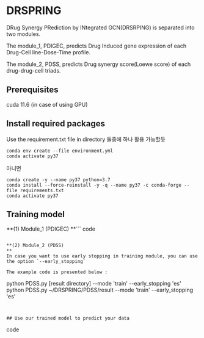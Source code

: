 # DRSPRING
DRug Synergy PRediction by INtegrated GCN(DRSRPING) is separated into two modules. 

The module_1, PDIGEC, predicts Drug Induced gene expression of each Drug-Cell line-Dose-Time profile. 

The module_2, PDSS, predicts Drug synergy score(Loewe score) of each drug-drug-cell triads.


## Prerequisites
cuda 11.6 (in case of using GPU)




## Install required packages
Use the requirement.txt file in directory
둘중에 하나 활용 가능할듯 
```
conda env create --file environment.yml
conda activate py37
```

아니면 

```
conda create -y --name py37 python=3.7
conda install --force-reinstall -y -q --name py37 -c conda-forge --file requirements.txt
conda activate py37
```




## Training model
**(1) Module_1 (PDIGEC)
**```
code
```

**(2) Module_2 (PDSS)
**
In case you want to use early stopping in training module, you can use the option `--early_stopping`

The example code is presented below : 
```
python PDSS.py [result directory] --mode 'train' --early_stopping 'es'
python PDSS.py ~/DRSPRING/PDSS/result --mode 'train' --early_stopping 'es'
```


## Use our trained model to predict your data

```
code
```








